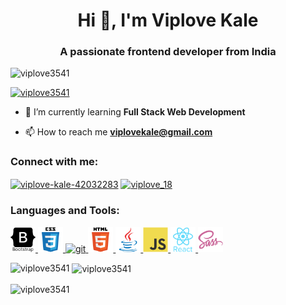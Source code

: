 <h1 align="center">Hi 👋, I'm Viplove Kale</h1>
<h3 align="center">A passionate frontend developer from India</h3>

<p align="left"> <img src="https://komarev.com/ghpvc/?username=viplove3541&label=Profile%20views&color=0e75b6&style=flat" alt="viplove3541" /> </p>

<p align="left"> <a href="https://github.com/ryo-ma/github-profile-trophy"><img src="https://github-profile-trophy.vercel.app/?username=viplove3541" alt="viplove3541" /></a> </p>

- 🌱 I’m currently learning **Full Stack Web Development**

- 📫 How to reach me **viplovekale@gmail.com**

<h3 align="left">Connect with me:</h3>
<p align="left">
<a href="https://linkedin.com/in/viplove-kale-42032283" target="blank"><img align="center" src="https://raw.githubusercontent.com/rahuldkjain/github-profile-readme-generator/master/src/images/icons/Social/linked-in-alt.svg" alt="viplove-kale-42032283" height="30" width="40" /></a>
<a href="https://instagram.com/viplove_18" target="blank"><img align="center" src="https://raw.githubusercontent.com/rahuldkjain/github-profile-readme-generator/master/src/images/icons/Social/instagram.svg" alt="viplove_18" height="30" width="40" /></a>
</p>

<h3 align="left">Languages and Tools:</h3>
<p align="left"> <a href="https://getbootstrap.com" target="_blank" rel="noreferrer"> <img src="https://raw.githubusercontent.com/devicons/devicon/master/icons/bootstrap/bootstrap-plain-wordmark.svg" alt="bootstrap" width="40" height="40"/> </a> <a href="https://www.w3schools.com/css/" target="_blank" rel="noreferrer"> <img src="https://raw.githubusercontent.com/devicons/devicon/master/icons/css3/css3-original-wordmark.svg" alt="css3" width="40" height="40"/> </a> <a href="https://git-scm.com/" target="_blank" rel="noreferrer"> <img src="https://www.vectorlogo.zone/logos/git-scm/git-scm-icon.svg" alt="git" width="40" height="40"/> </a> <a href="https://www.w3.org/html/" target="_blank" rel="noreferrer"> <img src="https://raw.githubusercontent.com/devicons/devicon/master/icons/html5/html5-original-wordmark.svg" alt="html5" width="40" height="40"/> </a> <a href="https://www.java.com" target="_blank" rel="noreferrer"> <img src="https://raw.githubusercontent.com/devicons/devicon/master/icons/java/java-original.svg" alt="java" width="40" height="40"/> </a> <a href="https://developer.mozilla.org/en-US/docs/Web/JavaScript" target="_blank" rel="noreferrer"> <img src="https://raw.githubusercontent.com/devicons/devicon/master/icons/javascript/javascript-original.svg" alt="javascript" width="40" height="40"/> </a> <a href="https://reactjs.org/" target="_blank" rel="noreferrer"> <img src="https://raw.githubusercontent.com/devicons/devicon/master/icons/react/react-original-wordmark.svg" alt="react" width="40" height="40"/> </a> <a href="https://sass-lang.com" target="_blank" rel="noreferrer"> <img src="https://raw.githubusercontent.com/devicons/devicon/master/icons/sass/sass-original.svg" alt="sass" width="40" height="40"/> </a> </p>

<p><img align="left" src="https://github-readme-stats.vercel.app/api/top-langs?username=viplove3541&show_icons=true&locale=en&layout=compact" alt="viplove3541" /></p>

<p>&nbsp;<img align="center" src="https://github-readme-stats.vercel.app/api?username=viplove3541&show_icons=true&locale=en" alt="viplove3541" /></p>

<p><img align="center" src="https://github-readme-streak-stats.herokuapp.com/?user=viplove3541&" alt="viplove3541" /></p> 


